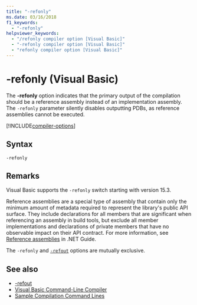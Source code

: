 ```yaml
---
title: "-refonly"
ms.date: 03/16/2018
f1_keywords: 
  - "-refonly"
helpviewer_keywords: 
  - "/refonly compiler option [Visual Basic]"
  - "-refonly compiler option [Visual Basic]"
  - "refonly compiler option [Visual Basic]"
---
```


# -refonly (Visual Basic)

The **-refonly** option indicates that the primary output of the compilation should be a reference assembly instead of an implementation assembly. The `-refonly` parameter silently disables outputting PDBs, as reference assemblies cannot be executed.

[!INCLUDE[compiler-options](~/includes/compiler-options.md)]

## Syntax

```console
-refonly
```

## Remarks

Visual Basic supports the `-refonly` switch starting with version 15.3.

Reference assemblies are a special type of assembly that contain only the minimum amount of metadata required to represent the library's public API surface. They include declarations for all members that are significant when referencing an assembly in build tools, but exclude all member implementations and declarations of private members that have no observable impact on their API contract. For more information, see [Reference assemblies](../../../standard/assembly/reference-assemblies.md) in .NET Guide.

The `-refonly` and [`-refout`](refout-compiler-option.md) options are mutually exclusive.

## See also

- [-refout](refout-compiler-option.md)
- [Visual Basic Command-Line Compiler](index.md)
- [Sample Compilation Command Lines](sample-compilation-command-lines.md)
